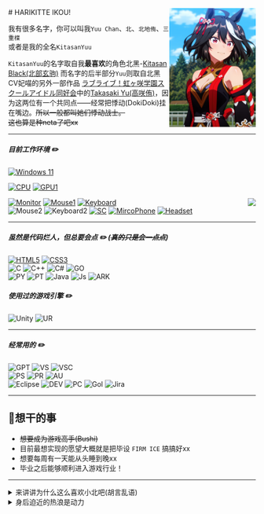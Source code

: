 <img align="right" src="KitaImage/KitaKita1.jpg" width="35%">
# HARIKITTE IKOU!

我有很多名字，你可以叫我`Yuu Chan`、`北`、`北地侑`、`三重楪` <br>
或者是我的全名`KitasanYuu`

`KitasanYuu`的名字取自我**最喜欢**的角色北黑-[Kitasan Black(北部玄驹)](https://mzh.moegirl.org.cn/%E5%8C%97%E9%83%A8%E7%8E%84%E9%A9%B9)
而名字的后半部分`Yuu`则取自北黑CV妃喵的另外一部作品
[ラブライブ！虹ヶ咲学園スクールアイドル同好会](https://zh.moegirl.org.cn/LoveLive!%E8%99%B9%E5%92%B2%E5%AD%A6%E5%9B%AD%E5%AD%A6%E5%9B%AD%E5%81%B6%E5%83%8F%E5%90%8C%E5%A5%BD%E4%BC%9A)中的[Takasaki Yu(高咲侑)](https://zh.moegirl.org.cn/%E9%AB%98%E5%92%B2%E4%BE%91)，因为这两位有一个共同点——经常把悸动(DokiDoki)挂在嘴边。~~所以一般都叫她们悸动战士。~~<br>
~~这也算是种neta了吧xx~~


---
##### 目前工作环境 :pencil2:
[![Windows 11](https://img.shields.io/badge/Windows%2011-0078D6?style=flat-square&logo=Microsoft&logoColor=white)](https://www.microsoft.com/windows/windows-11)

[![CPU](https://img.shields.io/badge/Intel%20I9%2013900KF-0071C5?style=flat-square&logo=Intel&logoColor=white)](https://www.intel.cn/content/www/cn/zh/products/sku/230497/intel-core-i913900kf-processor-36m-cache-up-to-5-80-ghz/specifications.html)
[![GPU1](https://img.shields.io/badge/GeForce%20RTX%204090-76B900?style=flat-square&logo=NVIDIA&logoColor=white)](https://www.nvidia.cn/geforce/graphics-cards/40-series/rtx-4090/)

<img align="right" src="https://github-readme-stats.vercel.app/api?username=KitasanYuu&bg_color=70,ec0f18,ce9643&title_color=fff&text_color=fff">

[![Monitor](https://img.shields.io/badge/HKC%20TG34C3U-5F259F?style=flat-square&logo=shotcut&logoColor=white)](http://www.szhk.com.cn/index.php?case=archive&act=show&aid=465) 
[![Mouse1](https://img.shields.io/badge/G%20PRO%20Wireless-00B8FC?style=flat-square&logo=logitech&logoColor=white)](https://www.logitechg.com/zh-cn/products/gaming-mice/pro-x-superlight-wireless-mouse.910-005884.html?sp=1&searchclick=logi1) 
[![Keyboard](https://img.shields.io/badge/GANSS%203104TLI-0049AB?style=flat-square&logo=gitee&logoColor=white)](https://www.ganss.cn/forum/post/334273/)<br>
![Mouse2](https://img.shields.io/badge/VGN%20F1%20Moba-00B8FC?style=flat-square&logo=vitess&logoColor=white)
![Keyboard2](https://img.shields.io/badge/VGN%20V87%20Pro%20Diana-00B8FC?style=flat-square&logo=vitess&logoColor=white)
[![SC](https://img.shields.io/badge/Arturia%20Minifuse1-15C39A?style=flat-square&logo=arc&logoColor=white)](https://www.arturia.com/products/audio/minifuse/minifuse1) 
[![MircoPhone](https://img.shields.io/badge/Maono%20PD200X-FF6600?style=flat-square&logo=monster&logoColor=white)](https://www.maono.com/products/maono-pd200x-dynamic-usb-and-xlr-internet-microphone) 
[![Headset](https://img.shields.io/badge/Hecate%20G4%20S%20Pro-2C3454?style=flat-square&logo=walkman&logoColor=white)](https://www.edifier.com/product/product-560.html)



---


##### 虽然是代码烂人，但总要会点 :pencil2: (~~真的只是会一点点~~)
[![HTML5](https://img.shields.io/badge/HTML5-E34F26.svg?style=flat-square&logo=HTML5&logoColor=white)](https://developer.mozilla.org/zh-CN/docs/Web/HTML) 
[![CSS3](https://img.shields.io/badge/CSS3-1572B6.svg?style=flat-square&logo=CSS3&logoColor=white)](https://developer.mozilla.org/zh-CN/docs/Web/CSS)               <br>
![C](https://img.shields.io/badge/C-A8B9CC.svg?style=flat-square&logo=C&logoColor=white) 
![C++](https://img.shields.io/badge/C++-00599C.svg?style=flat-square&logo=cplusplus&logoColor=white)
![C#](https://img.shields.io/badge/C%20Sharp-512BD4.svg?style=flat-square&logo=csharp&logoColor=white)
![GO](https://img.shields.io/badge/Go-00ADD8.svg?style=flat-square&logo=Go&logoColor=white)                                                                         <br>
![PY](https://img.shields.io/badge/Python-3776AB.svg?style=flat-square&logo=Python&logoColor=white) 
![PT](https://img.shields.io/badge/PyTorch-EE4C2C.svg?style=flat-square&logo=PyTorch&logoColor=white) 
![Java](https://img.shields.io/badge/-Java-007396?style=flat-square&logo=openjdk&logoColor=fff)
![Js](https://img.shields.io/badge/javascript-F7DF1E.svg?style=flat-square&logo=javascript&logoColor=white) 
![ARK](https://img.shields.io/badge/ArkTS-000000.svg?style=flat-square&logo=harmonyos&logoColor=white)

##### 使用过的游戏引擎 :pencil2:
![Unity](https://img.shields.io/badge/Unity-000000.svg?style=flat-square&logo=unity&logoColor=white) 
![UR](https://img.shields.io/badge/UnrealEngine-0E1128.svg?style=flat-square&logo=unrealengine&logoColor=white)


---
##### 经常用的 :pencil2:
![GPT](https://img.shields.io/badge/GPT-412991.svg?style=flat-square&logo=openai&logoColor=white) 
![VS](https://img.shields.io/badge/Visual%20Studio-5C2D91.svg?style=flat-square&logo=visualstudio&logoColor=white) 
![VSC](https://img.shields.io/badge/Visual%20Studio%20Code-007ACC.svg?style=flat-square&logo=visualstudiocode&logoColor=white) <br>
![PS](https://img.shields.io/badge/Adobe%20Photoshop-31A8FF.svg?style=flat-square&logo=adobephotoshop&logoColor=white) 
![PR](https://img.shields.io/badge/Adobe%20Premiere%20Pro-9999FF.svg?style=flat-square&logo=adobepremierepro&logoColor=white) 
![AU](https://img.shields.io/badge/Adobe%20Audition-9999FF.svg?style=flat-square&logo=adobeaudition&logoColor=white) <br>
![Eclipse](https://img.shields.io/badge/Eclipse%20IDE-2C2255.svg?style=flat-square&logo=eclipseide&logoColor=white) 
![DEV](https://img.shields.io/badge/DevEco%20Studio-2885F1.svg?style=flat-square&logo=harmonyos&logoColor=white) 
![PC](https://img.shields.io/badge/PyCharm-000000.svg?style=flat-square&logo=Pycharm&logoColor=white) 
![Gol](https://img.shields.io/badge/GoLand-000000.svg?style=flat-square&logo=Goland&logoColor=white) 
![Jira](https://img.shields.io/badge/Jira-0052CC.svg?style=flat-square&logo=Jira&logoColor=white)

---

## 🌸想干的事
* ~~想要成为游戏高手(Bushi)~~
* 目前最想实现的愿望大概就是把毕设 `FIRM ICE` 搞搞好xx
* 想要每周有一天能从头睡到晚xx
* 毕业之后能够顺利进入游戏行业！
---

<details>
<summary>来讲讲为什么这么喜欢小北吧(胡言乱语)</summary><br>

既然说到小北了，那就不可避免地得提到她的本家——Umamusume(赛马娘)

在我印象里最早接触到这个作品是在我初中的时候，那个时候Umamusume的企划才刚刚起步(好像是2016年的样子)，我在某个手机壁纸软件里知晓了有这个企划的存在，不过并没有关注xx

后来时间一晃到2021年吧，没记错的话应该就是在那个时间点上，21年中旬在刷阿B番剧的时候偶然又翻到了这个熟悉又陌生的名字，老实说当时如果光看名字，可能我并不会点开去看这部作品，现在想想2016年第一次遇见这个企划就好像命中注定一般xx，抱着对过去的探求欲，我一口气看完了第一季，看完之后的反应就感觉比较平淡，怎么说呢......就是那种波澜不惊的感觉，好看，但也没那么好看（

看完了第一季，给我留下了很重的刻板印象————作为运动番赛马娘企划做到这种地步已经很好了。然后就是转折，第二季直接震碎了我对这个企划，以至于对番剧的刻板印象~~本想着大差不差都该是羁绊力量发挥作用吧。~~

第二季刚开头我就邂逅了小可爱——小北黑和小光钻。
<img align="center" src="https://github.com/KitasanYuu/About_KitaChan/blob/main/KitaImage/KitaMt.png?raw=true" width="100%">
两个小家伙虽然不是这部的主角，但CY把她们刻画地有血有肉，~~当时看到一半我甚至有些怀疑这是部群像剧xx，~~

~~这部作品的第二季给我带来的震撼实在过于巨大以至于现在看什么番都索然无味~~
~~咳咳，关于这些就不细谈了~~

第一次见到小北，我就有股莫名的亲切感，或许是因为她对未来的憧憬又或许是因为她的直来直往，小北完美地诠释了她的冠名“祭典少女”，她就好似那永不结束的祭典，无时不刻保持对未来的向往，对身边人的热情，就好似热闹的祭典氛围。

小北的好，是不可用言语表达的，她总是冲在最前面，她的领放不仅仅实在赛道上，更是在生活上。

看到遇到困难的人会去帮忙，有烦恼的人会去倾听……带着纯真的笑容奔跑着。向着充满耀眼光芒的未来前进！

~~编不下去了，谁会讨厌一个这样的元气少女呢~~

</details>

<details>
<summary>身后迫近的热浪是动力</summary><br>

*（我就知道你快追上来了，小钻！）*

啊，你果然很厉害。

可以听到你的呼吸声，
蹬地的声音也在逐渐逼近，
你如同光彩夺目的宝石，
让向前奔跑的我目眩神迷。
你总是这样，
从来不会给我放松的余地。

*（不会让你超过去的……）*

因为，脚下的道路已经清晰可见。

那些以咫尺之差输掉比赛的痛苦回忆，
现在也还深深地印在我的脑海里。
认真奔跑，互相使出全力，
以终点为目标奔跑。

因为痛苦、因为不甘、
因为快乐。
所以，我绝对不会输。
我不想输。

*（但是，果然……）*

快要被追上了。
想要获胜的信念，
从后方渐渐逼近。
强烈的信念化作热浪
炙烤着我的后背。

*（嗯……真开心。*
<br>
*真开心啊，小钻。）*

差不多要冲上来了吧。
你肯定又在笑吧？
我知道，因为我也在笑。
因为实在是太开心了，
想一直笑到最后。
所以——

**“比赛还没结束！**
<br>
**这次一定是我赢！”**
</details>

